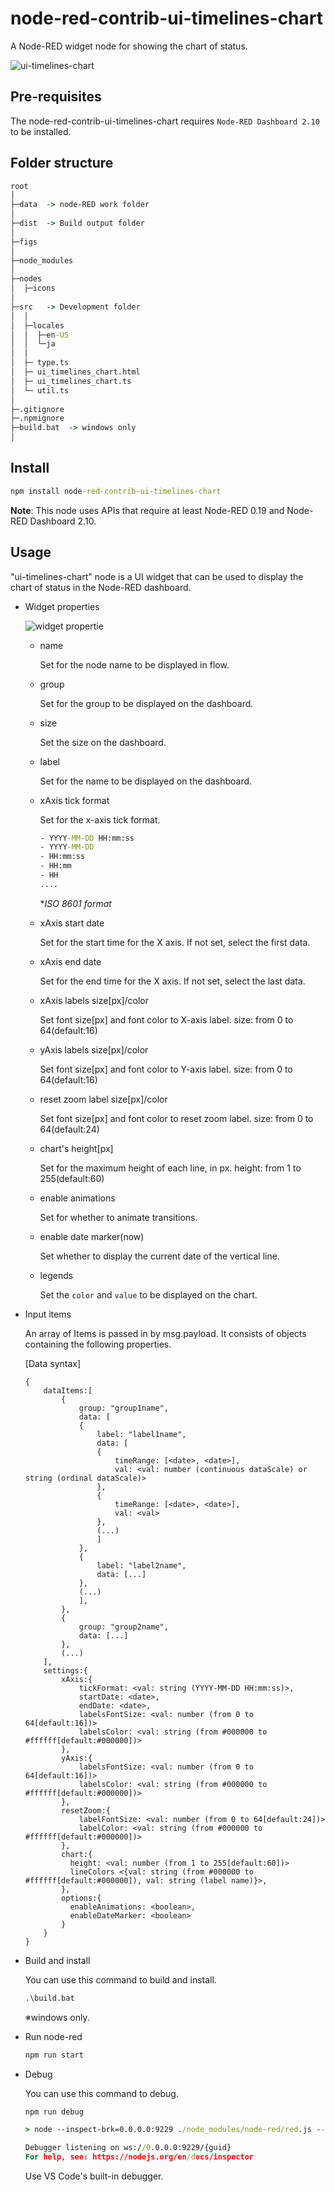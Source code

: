 # node-red-contrib-ui-timelines-chart

A Node-RED widget node for showing the chart of status.

![ui-timelines-chart](./figs/sample00.png)

## Pre-requisites

The node-red-contrib-ui-timelines-chart requires `Node-RED Dashboard 2.10` to be installed.

## Folder structure

```cmd
root
│
├─data  -> node-RED work folder
│
├─dist  -> Build output folder
│
├─figs
│
├─node_modules
│
├─nodes
│  ├─icons
│
├─src   -> Development folder
│  │
│  ├─locales
│  │  ├─en-US
│  │  └─ja
│  │
│  ├─ type.ts
│  ├─ ui_timelines_chart.html
│  ├─ ui_timelines_chart.ts
│  └─ util.ts
│
├─.gitignore
├─.npmignore
├─build.bat  -> windows only
│
```

## Install

```cmd
npm install node-red-contrib-ui-timelines-chart
```

**Note**: This node uses APIs that require at least Node-RED 0.19 and Node-RED Dashboard 2.10.

## Usage

"ui-timelines-chart" node is a UI widget that can be used to display the chart of status in the Node-RED dashboard.

- Widget properties

  ![widget propertie](./figs/configs.png)

  - name

    Set for the node name to be displayed in flow.

  - group

    Set for the group to be displayed on the dashboard.

  - size

    Set the size on the dashboard.

  - label

    Set for the name to be displayed on the dashboard.

  - xAxis tick format

    Set for the x-axis tick format.

    ```cmd
    - YYYY-MM-DD HH:mm:ss
    - YYYY-MM-DD
    - HH:mm:ss
    - HH:mm
    - HH
    ....
    ```

    **ISO 8601 format*

  - xAxis start date

    Set for the start time for the X axis.
    If not set, select the first data.

  - xAxis end date

    Set for the end time for the X axis.
    If not set, select the last data.

  - xAxis labels size[px]/color

    Set font size[px] and font color to X-axis label.
    size: from 0 to 64(default:16)

  - yAxis labels size[px]/color

    Set font size[px] and font color to Y-axis label.
    size: from 0 to 64(default:16)

  - reset zoom label size[px]/color

    Set font size[px] and font color to reset zoom label.
    size: from 0 to 64(default:24)

  - chart's height[px]

    Set for the maximum height of each line, in px.
    height: from 1 to 255(default:60)

  - enable animations

    Set for whether to animate transitions.

  - enable date marker(now)

    Set whether to display the current date of the vertical line.

  - legends

      Set the `color` and `value` to be displayed on the chart.

- Input items

    An array of Items is passed in by msg.payload. It consists of objects containing the following properties.

    [Data syntax]

    ```text
    {
        dataItems:[
            {
                group: "group1name",
                data: [
                {
                    label: "label1name",
                    data: [
                    {
                        timeRange: [<date>, <date>],
                        val: <val: number (continuous dataScale) or string (ordinal dataScale)>
                    },
                    {
                        timeRange: [<date>, <date>],
                        val: <val>
                    },
                    (...)
                    ]
                },
                {
                    label: "label2name",
                    data: [...]
                },
                (...)
                ],
            },
            {
                group: "group2name",
                data: [...]
            },
            (...)
        ],
        settings:{
            xAxis:{
                tickFormat: <val: string (YYYY-MM-DD HH:mm:ss)>,
                startDate: <date>,
                endDate: <date>,
                labelsFontSize: <val: number (from 0 to 64[default:16])>
                labelsColor: <val: string (from #000000 to #ffffff[default:#000000])>
            },
            yAxis:{
                labelsFontSize: <val: number (from 0 to 64[default:16])>
                labelsColor: <val: string (from #000000 to #ffffff[default:#000000])>
            },
            resetZoom:{
                labelFontSize: <val: number (from 0 to 64[default:24])>
                labelColor: <val: string (from #000000 to #ffffff[default:#000000])>
            },
            chart:{
              height: <val: number (from 1 to 255[default:60])>
              lineColors <{val: string (from #000000 to #ffffff[default:#000000]), val: string (label name)}>,
            },
            options:{
              enableAnimations: <boolean>,
              enableDateMarker: <boolean>
            }
        }
    }
    ```

- Build and install

    You can use this command to build and install.

    ```cmd
    .\build.bat
    ```

    ※windows only.

- Run node-red

    ```cmd
    npm run start
    ```

- Debug

    You can use this command to debug.

    ```cmd
    npm run debug
    ```

    ```cmd
    > node --inspect-brk=0.0.0.0:9229 ./node_modules/node-red/red.js --userDir ./data --settings ./data/settings.js

    Debugger listening on ws://0.0.0.0:9229/{guid}
    For help, see: https://nodejs.org/en/docs/inspector
    ```

    Use VS Code's built-in debugger.

